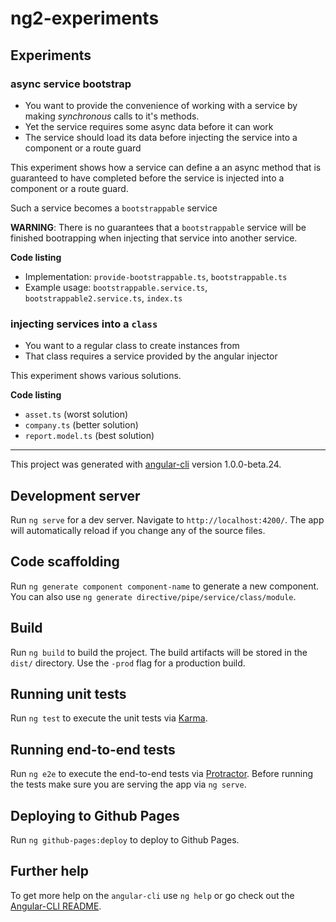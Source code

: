 # ng2-experiments

## Experiments

### async service bootstrap

* You want to provide the convenience of working with a service by making *synchronous* calls to it's methods.
* Yet the service requires some async data before it can work
* The service should load its data before injecting the service into a component or a route guard

This experiment shows how a service can define a an async method that is guaranteed to have completed
before the service is injected into a component or a route guard.

Such a service becomes a `bootstrappable` service

**WARNING**: There is no guarantees that a `bootstrappable` service will be finished bootrapping when
injecting that service into another service.

**Code listing**

* Implementation: `provide-bootstrappable.ts`, `bootstrappable.ts`
* Example usage: `bootstrappable.service.ts`, `bootstrappable2.service.ts`, `index.ts`

### injecting services into a `class`

* You want to a regular class to create instances from
* That class requires a service provided by the angular injector

This experiment shows various solutions.

**Code listing**

* `asset.ts` (worst solution)
* `company.ts` (better solution)
* `report.model.ts` (best solution)

----

This project was generated with [angular-cli](https://github.com/angular/angular-cli) version 1.0.0-beta.24.

## Development server
Run `ng serve` for a dev server. Navigate to `http://localhost:4200/`. The app will automatically reload if you change any of the source files.

## Code scaffolding

Run `ng generate component component-name` to generate a new component. You can also use `ng generate directive/pipe/service/class/module`.

## Build

Run `ng build` to build the project. The build artifacts will be stored in the `dist/` directory. Use the `-prod` flag for a production build.

## Running unit tests

Run `ng test` to execute the unit tests via [Karma](https://karma-runner.github.io).

## Running end-to-end tests

Run `ng e2e` to execute the end-to-end tests via [Protractor](http://www.protractortest.org/).
Before running the tests make sure you are serving the app via `ng serve`.

## Deploying to Github Pages

Run `ng github-pages:deploy` to deploy to Github Pages.

## Further help

To get more help on the `angular-cli` use `ng help` or go check out the [Angular-CLI README](https://github.com/angular/angular-cli/blob/master/README.md).
